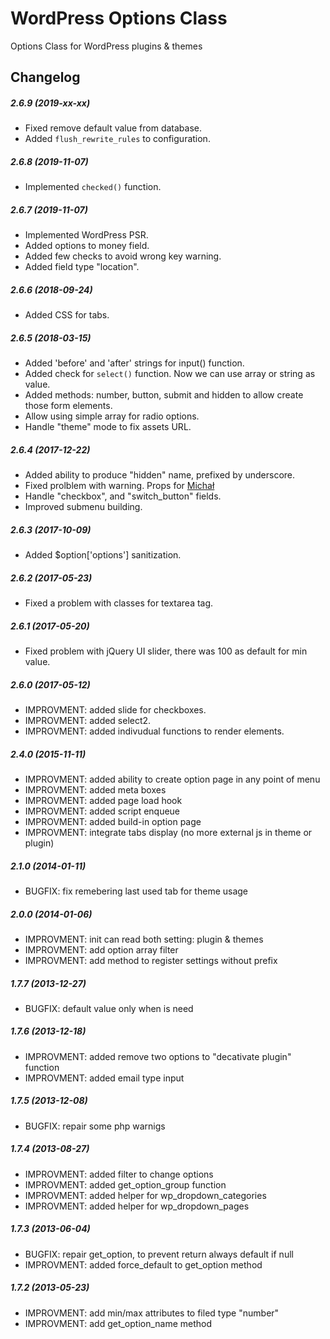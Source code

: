 WordPress Options Class
=======================

Options Class for WordPress plugins &amp; themes

Changelog
---------

##### 2.6.9 (2019-xx-xx)
* Fixed remove default value from database.
* Added `flush_rewrite_rules` to configuration.

##### 2.6.8 (2019-11-07)
* Implemented `checked()` function.

##### 2.6.7 (2019-11-07)
* Implemented WordPress PSR.
* Added options to money field.
* Added few checks to avoid wrong key warning.
* Added field type "location".

##### 2.6.6 (2018-09-24)
* Added CSS for tabs.

##### 2.6.5 (2018-03-15)

* Added 'before' and 'after' strings for input() function.
* Added check for `select()` function. Now we can use array or string as value.
* Added methods: number, button, submit and hidden to allow create those form elements.
* Allow using simple array for radio options.
* Handle "theme" mode to fix assets URL.

##### 2.6.4 (2017-12-22)

* Added ability to produce "hidden" name, prefixed by underscore.
* Fixed prolblem with warning. Props for [Michał](https://wordpress.org/support/users/lupinek/)
* Handle "checkbox", and "switch_button" fields.
* Improved submenu building.

##### 2.6.3 (2017-10-09)

* Added $option['options'] sanitization.

##### 2.6.2 (2017-05-23)

* Fixed a problem with classes for textarea tag.

##### 2.6.1 (2017-05-20)

* Fixed problem with jQuery UI slider, there was 100 as default for min value.

##### 2.6.0 (2017-05-12)

* IMPROVMENT: added slide for checkboxes.
* IMPROVMENT: added select2.
* IMPROVMENT: added indivudual functions to render elements.

##### 2.4.0 (2015-11-11)

* IMPROVMENT: added ability to create option page in any point of menu
* IMPROVMENT: added meta boxes
* IMPROVMENT: added page load hook
* IMPROVMENT: added script enqueue
* IMPROVMENT: added build-in option page
* IMPROVMENT: integrate tabs display (no more external js in theme or plugin)

##### 2.1.0 (2014-01-11)

* BUGFIX: fix remebering last used tab for theme usage

##### 2.0.0 (2014-01-06)

* IMPROVMENT: init can read both setting: plugin & themes
* IMPROVMENT: add option array filter
* IMPROVMENT: add method to register settings without prefix

##### 1.7.7 (2013-12-27)

* BUGFIX: default value only when is need

##### 1.7.6 (2013-12-18)

* IMPROVMENT: added remove two options to "decativate plugin" function
* IMPROVMENT: added email type input

##### 1.7.5 (2013-12-08)

* BUGFIX: repair some php warnigs

##### 1.7.4 (2013-08-27)

* IMPROVMENT: added filter to change options
* IMPROVMENT: added get_option_group function
* IMPROVMENT: added helper for wp_dropdown_categories
* IMPROVMENT: added helper for wp_dropdown_pages

##### 1.7.3 (2013-06-04)

* BUGFIX: repair get_option, to prevent return always default if null
* IMPROVMENT: added force_default to get_option method

##### 1.7.2 (2013-05-23)

* IMPROVMENT: add min/max attributes to filed type "number"
* IMPROVMENT: add get_option_name method

